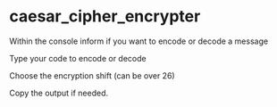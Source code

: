 # caesar_cipher_encrypter

Within the console inform if you want to encode or decode a message

Type your code to encode or decode 

Choose the encryption shift (can be over 26)

Copy the output if needed. 
